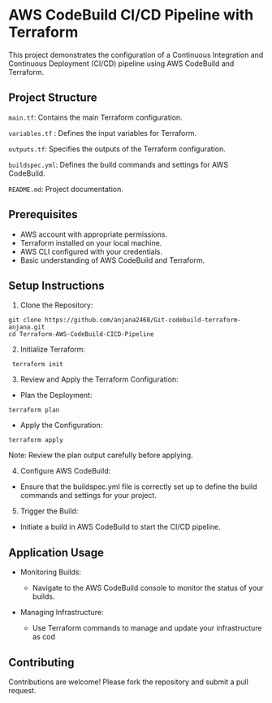 # AWS CodeBuild CI/CD Pipeline with Terraform
This project demonstrates the configuration of a Continuous Integration and Continuous Deployment (CI/CD) pipeline using AWS CodeBuild and Terraform.

## Project Structure
 `main.tf`: Contains the main Terraform configuration.
 
 `variables.tf` : Defines the input variables for Terraform.
 
`outputs.tf`: Specifies the outputs of the Terraform configuration.

`buildspec.yml`: Defines the build commands and settings for AWS CodeBuild.

`README.md`: Project documentation.
## Prerequisites
 - AWS account with appropriate permissions.
 -  Terraform installed on your local machine.
 - AWS CLI configured with your credentials.
 - Basic understanding of AWS CodeBuild and Terraform.
## Setup Instructions
1. Clone the Repository:
```
git clone https://github.com/anjana2468/Git-codebuild-terraform-anjana.git
cd Terraform-AWS-CodeBuild-CICD-Pipeline
```
2. Initialize Terraform:
 ```
  terraform init
 ```
3. Review and Apply the Terraform Configuration:

 * Plan the Deployment:
```
terraform plan
```
* Apply the Configuration:
```
terraform apply
``` 
Note: Review the plan output carefully before applying.

4. Configure AWS CodeBuild:

  - Ensure that the buildspec.yml file is correctly set up to define the build commands and settings for your project.

5. Trigger the Build:

  - Initiate a build in AWS CodeBuild to start the CI/CD pipeline.

## Application Usage
- Monitoring Builds:

   - Navigate to the AWS CodeBuild console to monitor the status of your builds.

- Managing Infrastructure:

   - Use Terraform commands to manage and update your infrastructure as cod
## Contributing
Contributions are welcome! Please fork the repository and submit a pull request.
